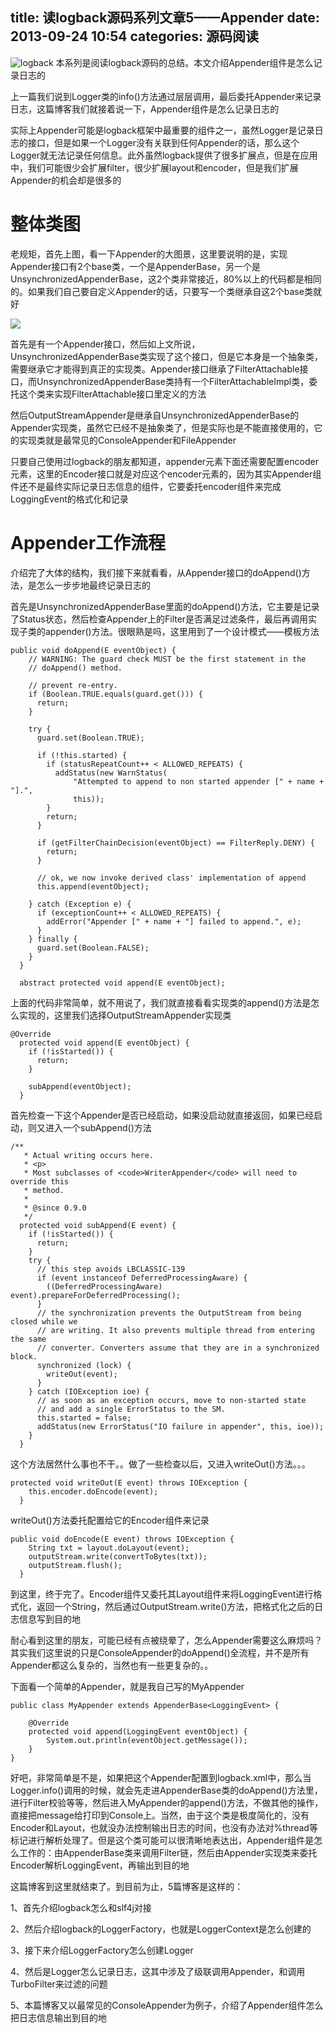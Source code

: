 title: 读logback源码系列文章5——Appender
date: 2013-09-24 10:54
categories: 源码阅读
---
![logback](http://pic.kyfxbl.com/logback.jpg)
本系列是阅读logback源码的总结。本文介绍Appender组件是怎么记录日志的
<!--more-->

上一篇我们说到Logger类的info()方法通过层层调用，最后委托Appender来记录日志，这篇博客我们就接着说一下，Appender组件是怎么记录日志的 

实际上Appender可能是logback框架中最重要的组件之一，虽然Logger是记录日志的接口，但是如果一个Logger没有关联到任何Appender的话，那么这个Logger就无法记录任何信息。此外虽然logback提供了很多扩展点，但是在应用中，我们可能很少会扩展filter，很少扩展layout和encoder，但是我们扩展Appender的机会却是很多的 

# 整体类图

老规矩，首先上图，看一下Appender的大图景，这里要说明的是，实现Appender接口有2个base类，一个是AppenderBase，另一个是UnsynchronizedAppenderBase，这2个类非常接近，80%以上的代码都是相同的。如果我们自己要自定义Appender的话，只要写一个类继承自这2个base类就好 

![](http://dl.iteye.com/upload/attachment/555497/91743e11-7bbb-38d5-b7a0-0501a65968a6.jpg)

首先是有一个Appender接口，然后如上文所说，UnsynchronizedAppenderBase类实现了这个接口，但是它本身是一个抽象类，需要继承它才能得到真正的实现类。Appender接口继承了FilterAttachable接口，而UnsynchronizedAppenderBase类持有一个FilterAttachableImpl类，委托这个类来实现FilterAttachable接口里定义的方法 

然后OutputStreamAppender是继承自UnsynchronizedAppenderBase的Appender实现类，虽然它已经不是抽象类了，但是实际也是不能直接使用的，它的实现类就是最常见的ConsoleAppender和FileAppender 

只要自己使用过logback的朋友都知道，appender元素下面还需要配置encoder元素，这里的Encoder接口就是对应这个encoder元素的，因为其实Appender组件还不是最终实际记录日志信息的组件，它要委托encoder组件来完成LoggingEvent的格式化和记录 

# Appender工作流程

介绍完了大体的结构，我们接下来就看看，从Appender接口的doAppend()方法，是怎么一步步地最终记录日志的 

首先是UnsynchronizedAppenderBase里面的doAppend()方法，它主要是记录了Status状态，然后检查Appender上的Filter是否满足过滤条件，最后再调用实现子类的appender()方法。很眼熟是吗，这里用到了一个设计模式——模板方法

```
public void doAppend(E eventObject) {
    // WARNING: The guard check MUST be the first statement in the
    // doAppend() method.

    // prevent re-entry.
    if (Boolean.TRUE.equals(guard.get())) {
      return;
    }

    try {
      guard.set(Boolean.TRUE);

      if (!this.started) {
        if (statusRepeatCount++ < ALLOWED_REPEATS) {
          addStatus(new WarnStatus(
              "Attempted to append to non started appender [" + name + "].",
              this));
        }
        return;
      }

      if (getFilterChainDecision(eventObject) == FilterReply.DENY) {
        return;
      }

      // ok, we now invoke derived class' implementation of append
      this.append(eventObject);

    } catch (Exception e) {
      if (exceptionCount++ < ALLOWED_REPEATS) {
        addError("Appender [" + name + "] failed to append.", e);
      }
    } finally {
      guard.set(Boolean.FALSE);
    }
  }

  abstract protected void append(E eventObject);
```

上面的代码非常简单，就不用说了，我们就直接看看实现类的append()方法是怎么实现的，这里我们选择OutputStreamAppender实现类

```
@Override
  protected void append(E eventObject) {
    if (!isStarted()) {
      return;
    }

    subAppend(eventObject);
  }
```

首先检查一下这个Appender是否已经启动，如果没启动就直接返回，如果已经启动，则又进入一个subAppend()方法

```
/**
   * Actual writing occurs here.
   * <p>
   * Most subclasses of <code>WriterAppender</code> will need to override this
   * method.
   * 
   * @since 0.9.0
   */
  protected void subAppend(E event) {
    if (!isStarted()) {
      return;
    }
    try {
      // this step avoids LBCLASSIC-139
      if (event instanceof DeferredProcessingAware) {
        ((DeferredProcessingAware) event).prepareForDeferredProcessing();
      }
      // the synchronization prevents the OutputStream from being closed while we
      // are writing. It also prevents multiple thread from entering the same
      // converter. Converters assume that they are in a synchronized block.
      synchronized (lock) {
        writeOut(event);
      }
    } catch (IOException ioe) {
      // as soon as an exception occurs, move to non-started state
      // and add a single ErrorStatus to the SM.
      this.started = false;
      addStatus(new ErrorStatus("IO failure in appender", this, ioe));
    }
  }
```

这个方法居然什么事也不干。。做了一些检查以后，又进入writeOut()方法。。。
```
protected void writeOut(E event) throws IOException {
    this.encoder.doEncode(event);
  }
```

writeOut()方法委托配置给它的Encoder组件来记录
```
public void doEncode(E event) throws IOException {
    String txt = layout.doLayout(event);
    outputStream.write(convertToBytes(txt));
    outputStream.flush();
  }
```

到这里，终于完了。Encoder组件又委托其Layout组件来将LoggingEvent进行格式化，返回一个String，然后通过OutputStream.write()方法，把格式化之后的日志信息写到目的地 

耐心看到这里的朋友，可能已经有点被绕晕了，怎么Appender需要这么麻烦吗？其实我们这里说的只是ConsoleAppender的doAppend()全流程，并不是所有Appender都这么复杂的，当然也有一些更复杂的。。 

下面看一个简单的Appender，就是我自己写的MyAppender
```
public class MyAppender extends AppenderBase<LoggingEvent> {

	@Override
	protected void append(LoggingEvent eventObject) {
		System.out.println(eventObject.getMessage());
	}
}
```

好吧，非常简单是不是，如果把这个Appender配置到logback.xml中，那么当Logger.info()调用的时候，就会先走进AppenderBase类的doAppend()方法里，进行Filter校验等等，然后进入MyAppender的append()方法，不做其他的操作，直接把message给打印到Console上。当然，由于这个类是极度简化的，没有Encoder和Layout，也就没办法控制输出日志的时间，也没有办法对%thread等标记进行解析处理了。但是这个类可能可以很清晰地表达出，Appender组件是怎么工作的：由AppenderBase类来调用Filter链，然后由Appender实现类来委托Encoder解析LoggingEvent，再输出到目的地 

这篇博客到这里就结束了。到目前为止，5篇博客是这样的： 

1、首先介绍logback怎么和slf4j对接 

2、然后介绍logback的LoggerFactory，也就是LoggerContext是怎么创建的 

3、接下来介绍LoggerFactory怎么创建Logger 

4、然后是Logger怎么记录日志，这其中涉及了级联调用Appender，和调用TurboFilter来过滤的问题 

5、本篇博客又以最常见的ConsoleAppender为例子，介绍了Appender组件怎么把日志信息输出到目的地